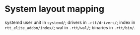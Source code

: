 # System layout mapping
systemd user unit in `systemd/`; drivers in `.rtt/drivers/`; index in `rtt_elite_addon/index/`; wal in `.rtt/wal/`; binaries in `.rtt/bin/`.
